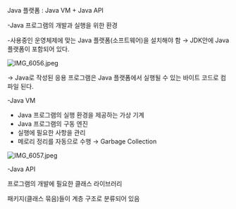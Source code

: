 Java 플랫폼 : Java VM + Java API

-Java 프로그램의 개발과 실행을 위한 환경

-사용중인 운영체제에 맞는 Java 플랫폼(소프트웨어)을 설치해야 함 → JDK안에 Java 플랫폼이 포함되어 있다.

![IMG_6056.jpeg](https://prod-files-secure.s3.us-west-2.amazonaws.com/843dea1e-9ee5-4660-b7d5-c49f782187cc/8fa79f6d-45ad-4d20-a2de-ca00ed2fdb16/IMG_6056.jpeg)

→ Java로 작성된 응용 프로그램은 Java 플랫폼에서 실행될 수 있는 바이트 코드로 컴파일 된다.

-Java VM

- Java 프로그램의 실행 환경을 제공하는 가상 기계
- Java 프로그램의 구동 엔진
- 실행에 필요한 사항을 관리
- 메로리 정리를 자동으로 수행 → Garbage Collection

![IMG_6057.jpeg](https://prod-files-secure.s3.us-west-2.amazonaws.com/843dea1e-9ee5-4660-b7d5-c49f782187cc/a7d5843b-f3bc-40c9-ac9d-7b9d6d1e298e/IMG_6057.jpeg)

-Java API

프로그램의 개발에 필요한 클래스 라이브러리

패키지(클래스 묶음)들이 계층 구조로 분류되어 있음